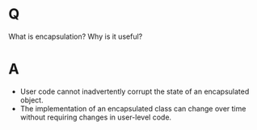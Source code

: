 # Q
What is encapsulation? Why is it useful?

# A
- User code cannot inadvertently corrupt the state of an encapsulated object.
- The implementation of an encapsulated class can change over time without requiring changes in user-level code.